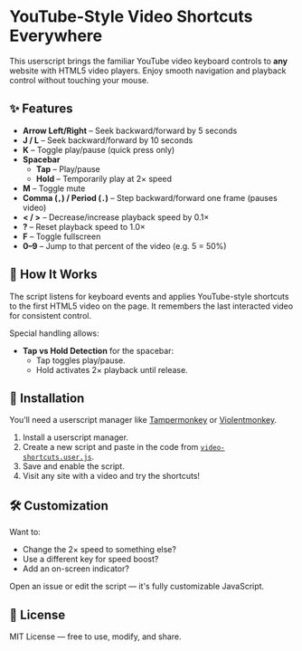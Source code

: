 # YouTube-Style Video Shortcuts Everywhere

This userscript brings the familiar YouTube video keyboard controls to **any** website with HTML5 video players. Enjoy smooth navigation and playback control without touching your mouse.

## ✨ Features

- **Arrow Left/Right** – Seek backward/forward by 5 seconds
- **J / L** – Seek backward/forward by 10 seconds
- **K** – Toggle play/pause (quick press only)
- **Spacebar**
  - **Tap** – Play/pause
  - **Hold** – Temporarily play at 2× speed
- **M** – Toggle mute
- **Comma (`,`) / Period (`.`)** – Step backward/forward one frame (pauses video)
- **< / >** – Decrease/increase playback speed by 0.1×
- **?** – Reset playback speed to 1.0×
- **F** – Toggle fullscreen
- **0–9** – Jump to that percent of the video (e.g. 5 = 50%)

## 🚀 How It Works

The script listens for keyboard events and applies YouTube-style shortcuts to the first HTML5 video on the page. It remembers the last interacted video for consistent control.

Special handling allows:
- **Tap vs Hold Detection** for the spacebar:
  - Tap toggles play/pause.
  - Hold activates 2× playback until release.
  
## 🧩 Installation

You’ll need a userscript manager like [Tampermonkey](https://www.tampermonkey.net/) or [Violentmonkey](https://violentmonkey.github.io/).

1. Install a userscript manager.
2. Create a new script and paste in the code from [`video-shortcuts.user.js`](./video-shortcuts.user.js).
3. Save and enable the script.
4. Visit any site with a video and try the shortcuts!

## 🛠 Customization

Want to:
- Change the 2× speed to something else?
- Use a different key for speed boost?
- Add an on-screen indicator?

Open an issue or edit the script — it's fully customizable JavaScript.

## 📄 License

MIT License — free to use, modify, and share.
